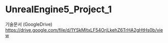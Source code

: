 # UnrealEngine5_Project_1

기술문서 (GoogleDrive) <br>
https://drive.google.com/file/d/1YSkMltxLF54OrjLkehZ6TrHA2gHtHs0b/view
